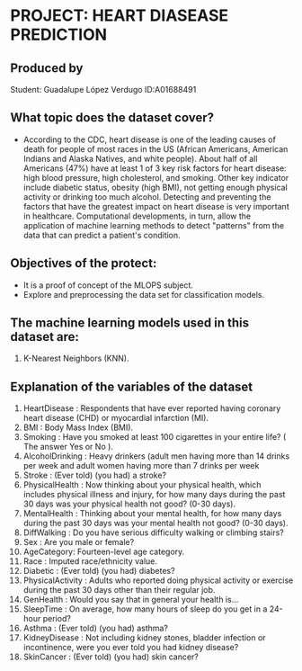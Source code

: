 # PROJECT: HEART DIASEASE PREDICTION

## Produced by
Student: Guadalupe López Verdugo
ID:A01688491

## What topic does the dataset cover?

- According to the CDC, heart disease is one of the leading causes of death for people of most races in the US (African Americans, American Indians and Alaska Natives, and white people). About half of all Americans (47%) have at least 1 of 3 key risk factors for heart disease: high blood pressure, high cholesterol, and smoking. Other key indicator include diabetic status, obesity (high BMI), not getting enough physical activity or drinking too much alcohol. Detecting and preventing the factors that have the greatest impact on heart disease is very important in healthcare. Computational developments, in turn, allow the application of machine learning methods to detect "patterns" from the data that can predict a patient's condition.

## Objectives of the protect:
- It is a proof of concept of the MLOPS subject.
- Explore and preprocessing the data set for classification models.

## The machine learning models used in this dataset are:
1. K-Nearest Neighbors (KNN).

## Explanation of the variables of the dataset
1. HeartDisease : Respondents that have ever reported having coronary heart disease (CHD) or myocardial infarction (MI).
2. BMI : Body Mass Index (BMI).
3. Smoking : Have you smoked at least 100 cigarettes in your entire life? ( The answer Yes or No ).
4. AlcoholDrinking : Heavy drinkers (adult men having more than 14 drinks per week and adult women having more than 7 drinks per week
5. Stroke : (Ever told) (you had) a stroke?
6. PhysicalHealth : Now thinking about your physical health, which includes physical illness and injury, for how many days during the past 30 days was your physical health not good? (0-30 days).
7. MentalHealth : Thinking about your mental health, for how many days during the past 30 days was your mental health not good? (0-30 days).
8. DiffWalking : Do you have serious difficulty walking or climbing stairs?
9. Sex : Are you male or female?
10. AgeCategory: Fourteen-level age category.
11. Race : Imputed race/ethnicity value.
12. Diabetic : (Ever told) (you had) diabetes?
13. PhysicalActivity : Adults who reported doing physical activity or exercise during the past 30 days other than their regular job.
14. GenHealth : Would you say that in general your health is...
15. SleepTime : On average, how many hours of sleep do you get in a 24-hour period?
16. Asthma : (Ever told) (you had) asthma?
17. KidneyDisease : Not including kidney stones, bladder infection or incontinence, were you ever told you had kidney disease?
18. SkinCancer : (Ever told) (you had) skin cancer?
